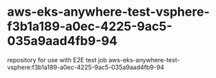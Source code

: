 # aws-eks-anywhere-test-vsphere-f3b1a189-a0ec-4225-9ac5-035a9aad4fb9-94
repository for use with E2E test job aws-eks-anywhere-test-vsphere:f3b1a189-a0ec-4225-9ac5-035a9aad4fb9-94
